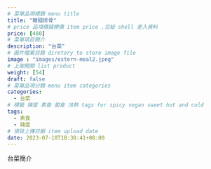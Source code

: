 ```yaml
---
# 菜單品項標題 menu title 
title: "糖醋排骨"
# price 品項價錢標價 item price ,交給 shell 差入資料
price: [480] 
# 菜單項目簡介 
description: "台菜"
# 圖片檔案目錄 diretory to store image file
image : "images/estern-meal2.jpeg"
# 上架開關 list product 
weight: [54] 
draft: false
# 菜單品項分類 menu item categories 
categories:
  - 台菜
# 標籤 辣度 素食 甜食 冷熱 tags for spicy vegan sweet hot and cold 
tags:
  - 素食
  - 辣度
# 項目上傳日期 item upload date 
date: 2023-07-18T18:38:41+08:00
---
```


台菜簡介
